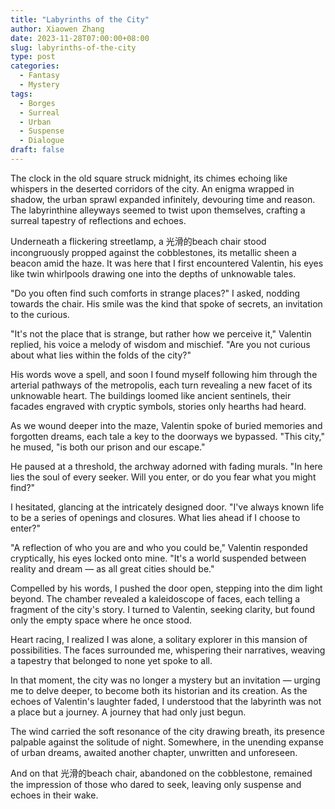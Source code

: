 ```yaml
---
title: "Labyrinths of the City"
author: Xiaowen Zhang
date: 2023-11-28T07:00:00+08:00
slug: labyrinths-of-the-city
type: post
categories:
  - Fantasy
  - Mystery
tags:
  - Borges
  - Surreal
  - Urban
  - Suspense
  - Dialogue
draft: false
---
```


The clock in the old square struck midnight, its chimes echoing like whispers in the deserted corridors of the city. An enigma wrapped in shadow, the urban sprawl expanded infinitely, devouring time and reason. The labyrinthine alleyways seemed to twist upon themselves, crafting a surreal tapestry of reflections and echoes.

Underneath a flickering streetlamp, a 光滑的beach chair stood incongruously propped against the cobblestones, its metallic sheen a beacon amid the haze. It was here that I first encountered Valentin, his eyes like twin whirlpools drawing one into the depths of unknowable tales.

"Do you often find such comforts in strange places?" I asked, nodding towards the chair. His smile was the kind that spoke of secrets, an invitation to the curious.

"It's not the place that is strange, but rather how we perceive it," Valentin replied, his voice a melody of wisdom and mischief. "Are you not curious about what lies within the folds of the city?"

His words wove a spell, and soon I found myself following him through the arterial pathways of the metropolis, each turn revealing a new facet of its unknowable heart. The buildings loomed like ancient sentinels, their facades engraved with cryptic symbols, stories only hearths had heard.

As we wound deeper into the maze, Valentin spoke of buried memories and forgotten dreams, each tale a key to the doorways we bypassed. "This city," he mused, "is both our prison and our escape."

He paused at a threshold, the archway adorned with fading murals. "In here lies the soul of every seeker. Will you enter, or do you fear what you might find?"

I hesitated, glancing at the intricately designed door. "I've always known life to be a series of openings and closures. What lies ahead if I choose to enter?"

"A reflection of who you are and who you could be," Valentin responded cryptically, his eyes locked onto mine. "It's a world suspended between reality and dream — as all great cities should be."

Compelled by his words, I pushed the door open, stepping into the dim light beyond. The chamber revealed a kaleidoscope of faces, each telling a fragment of the city's story. I turned to Valentin, seeking clarity, but found only the empty space where he once stood.

Heart racing, I realized I was alone, a solitary explorer in this mansion of possibilities. The faces surrounded me, whispering their narratives, weaving a tapestry that belonged to none yet spoke to all.

In that moment, the city was no longer a mystery but an invitation — urging me to delve deeper, to become both its historian and its creation. As the echoes of Valentin's laughter faded, I understood that the labyrinth was not a place but a journey. A journey that had only just begun.

The wind carried the soft resonance of the city drawing breath, its presence palpable against the solitude of night. Somewhere, in the unending expanse of urban dreams, awaited another chapter, unwritten and unforeseen.

And on that 光滑的beach chair, abandoned on the cobblestone, remained the impression of those who dared to seek, leaving only suspense and echoes in their wake.